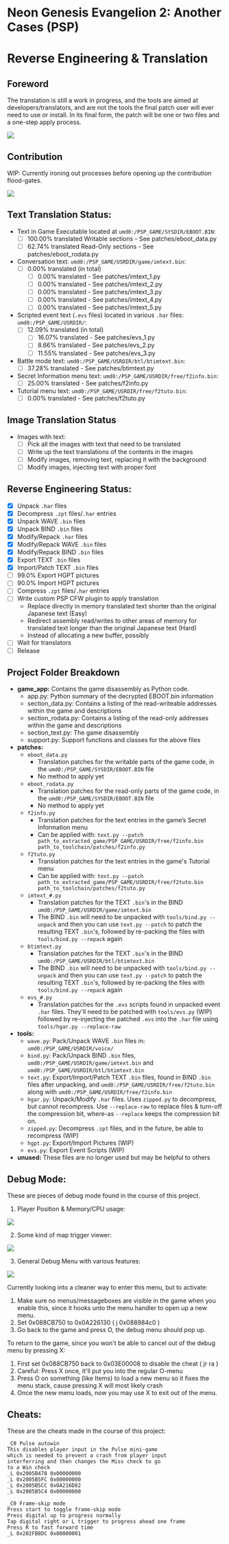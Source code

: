 # Neon Genesis Evangelion 2: Another Cases (PSP)
# Reverse Engineering & Translation

## Foreword
The translation is still a work in progress, and the tools are aimed at developers/translators,
and are not the tools the final patch user will ever need to use or install.
In its final form, the patch will be one or two files and a one-step apply process.

![](https://i.imgur.com/QpQuFsn.png)

## Contribution
WIP: Currently ironing out processes before opening up the contribution flood-gates.

![](https://i.imgur.com/GJzfa0b.png)

## Text Translation Status:
- Text in Game Executable located at `umd0:/PSP_GAME/SYSDIR/EBOOT.BIN`:
	- [ ] 100.00% translated Writable sections - See patches/eboot_data.py
	- [ ] 62.74% translated Read-Only sections - See patches/eboot_rodata.py
- Conversation text: `umd0:/PSP_GAME/USRDIR/game/imtext.bin`:
	- [ ] 0.00% translated (in total)
		- [ ] 0.00% translated - See patches/imtext_1.py
		- [ ] 0.00% translated - See patches/imtext_2.py
		- [ ] 0.00% translated - See patches/imtext_3.py
		- [ ] 0.00% translated - See patches/imtext_4.py
		- [ ] 0.00% translated - See patches/imtext_5.py
- Scripted event text (`.evs` files) located in various `.har` files: `umd0:/PSP_GAME/USRDIR/`:
	- [ ] 12.09% translated (in total)
		- [ ] 16.07% translated - See patches/evs_1.py
		- [ ] 8.66% translated - See patches/evs_2.py
		- [ ] 11.55% translated - See patches/evs_3.py
- Battle mode text: `umd0:/PSP_GAME/USRDIR/btl/btimtext.bin`:
	- [ ] 37.28% translated - See patches/btimtext.py
- Secret Information menu text: `umd0:/PSP_GAME/USRDIR/free/f2info.bin`:
	- [ ] 25.00% translated - See patches/f2info.py
- Tutorial menu text: `umd0:/PSP_GAME/USRDIR/free/f2tuto.bin`:
	- [ ] 0.00% translated - See patches/f2tuto.py

## Image Translation Status
- Images with text:
	- [ ] Pick all the images with text that need to be translated
	- [ ] Write up the text translations of the contents in the images
	- [ ] Modify images, removing text, replacing it with the background
	- [ ] Modify images, injecting text with proper font

## Reverse Engineering Status:
- [x] Unpack `.har` files
- [x] Decompress `.zpt` files/`.har` entries
- [x] Unpack WAVE `.bin` files
- [x] Unpack BIND `.bin` files
- [x] Modify/Repack `.har` files
- [x] Modify/Repack WAVE `.bin` files
- [x] Modify/Repack BIND `.bin` files
- [x] Export TEXT `.bin` files
- [x] Import/Patch TEXT `.bin` files
- [ ] 99.0% Export HGPT pictures 
- [ ] 90.0% Import HGPT pictures 
- [ ] Compress `.zpt` files/`.har` entries
- [ ] Write custom PSP CFW plugin to apply translation
	- Replace directly in memory translated text shorter than the original Japanese text (Easy)
	- Redirect assembly read/writes to other areas of memory for translated text longer than the original Japanese text (Hard)
	- Instead of allocating a new buffer, possibly
- [ ] Wait for translators
- [ ] Release

## Project Folder Breakdown
- **game_app:** Contains the game disassembly as Python code.
	- app.py: Python summary of the decrypted EBOOT.bin information
	- section_data.py: Contains a listing of the read-writeable addresses within the game and descriptions
	- section_rodata.py: Contains a listing of the read-only addresses within the game and descriptions
	- section_text.py: The game disassembly
	- support.py: Support functions and classes for the above files
- **patches:** 
	-   `eboot_data.py`
	    -   Translation patches for the writable parts of the game code, in the  `umd0:/PSP_GAME/SYSDIR/EBOOT.BIN`  file
	    -   No method to apply yet
	-   `eboot_rodata.py`
	    -   Translation patches for the read-only parts of the game code, in the  `umd0:/PSP_GAME/SYSDIR/EBOOT.BIN`  file
	    -   No method to apply yet
	-   `f2info.py`
	    -   Translation patches for the text entries in the game’s Secret Information menu
	    -   Can be applied with:  `text.py --patch path_to_extracted_game/PSP_GAME/USRDIR/free/f2info.bin path_to_toolchain/patches/f2info.py`
	-   `f2tuto.py`
	    -   Translation patches for the text entries in the game's Tutorial menu
	    -   Can be applied with:  `text.py --patch path_to_extracted_game/PSP_GAME/USRDIR/free/f2tuto.bin path_to_toolchain/patches/f2tuto.py`
	-   `imtext_#.py`
	    -   Translation patches for the TEXT  `.bin`'s in the BIND  `umd0:/PSP_GAME/USRDIR/game/imtext.bin`
	    -   The BIND  `.bin`  will need to be unpacked with  `tools/bind.py --unpack`  and then you can use  `text.py --patch`  to patch the resulting TEXT  `.bin`'s, followed by re-packing the files with  `tools/bind.py --repack`  again
	-   `btimtext.py`
	    -   Translation patches for the TEXT  `.bin`'s in the BIND  `umd0:/PSP_GAME/USRDIR/btl/btimtext.bin`
	    -   The BIND  `.bin`  will need to be unpacked with  `tools/bind.py --unpack`  and then you can use  `text.py --patch`  to patch the resulting TEXT  `.bin`'s, followed by re-packing the files with  `tools/bind.py --repack`  again
	-   `evs_#.py`
	    -   Translation patches for the  `.evs`  scripts found in unpacked event  `.har`  files. They'll need to be patched with  `tools/evs.py`  (WIP) followed by re-injecting the patched  `.evs`  into the  `.har`  file using  `tools/hgar.py --replace-raw`
- **tools:**
	- `wave.py`: Pack/Unpack WAVE `.bin` files in: `umd0:/PSP_GAME/USRDIR/voice/` 
	- `bind.py`: Pack/Unpack BIND `.bin` files, `umd0:/PSP_GAME/USRDIR/game/imtext.bin` and `umd0:/PSP_GAME/USRDIR/btl/btimtext.bin`
	- `text.py`: Export/Import/Patch TEXT `.bin` files, found in BIND `.bin` files after unpacking, and `umd0:/PSP_GAME/USRDIR/free/f2tuto.bin` along with `umd0:/PSP_GAME/USRDIR/free/f2info.bin`
	- `hgar.py`: Unpack/Modify `.har` files. Uses `zipped.py` to decompress, but cannot recompress. Use `--replace-raw` to replace files & turn-off the compression bit, where-as `--replace` keeps the compression bit on.
	- `zipped.py`: Decompress `.zpt` files, and in the future, be able to recompress (WIP)
	- `hgpt.py`: Export/Import Pictures (WIP)
	- `evs.py`: Export Event Scripts (WIP)
- **unused:** These files are no longer used but may be helpful to others

## Debug Mode:
These are pieces of debug mode found in the course of this project.

1. Player Position & Memory/CPU usage:

  ![](https://i.imgur.com/mWBdZW9.png)

2. Some kind of map trigger viewer:

  ![](https://i.imgur.com/YgnCVvG.png)

3. General Debug Menu with various features:

  ![](https://i.imgur.com/mopj0Kh.png)

  Currently looking into a cleaner way to enter this menu, but to activate:
  1. Make sure no menus/messageboxes are visible in the game when you enable this, since it hooks unto the menu handler to open up a new menu.
  2. Set 0x088CB750 to 0x0A226130 ( j 0x088984c0 )
  3. Go back to the game and press O, the debug menu should pop up.

  To return to the game, since you won't be able to cancel out of the debug menu by pressing X:
  1. First set 0x088CB750 back to 0x03E00008 to disable the cheat ( jr ra )
  2. Careful: Press X once, it'll put you into the regular O-menu
  3. Press O on something (like Items) to load a new menu so it fixes the menu stack, cause pressing X will most likely crash
  4. Once the new menu loads, now you may use X to exit out of the menu.

## Cheats:
These are the cheats made in the course of this project:

```
_C0 Pulse autowin
This disables player input in the Pulse mini-game
which is needed to prevent a crash from player input
interferring and then changes the Miss check to go
to a Win check
_L 0x2005B478 0x00000000
_L 0x2005B5FC 0x00000000
_L 0x2005B5CC 0x0A216D82
_L 0x2005B5C4 0x00000000
```

```
_C0 Frame-skip mode
Press start to toggle frame-skip mode
Press digital up to progress normally
Tap digital right or L trigger to progress ahead one frame
Press R to fast forward time
_L 0x202FB8DC 0x00000001
```
